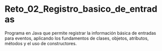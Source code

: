 # Reto_02_Registro_basico_de_entradas
Programa en Java que permite registrar la información básica de entradas para eventos, aplicando los fundamentos de clases, objetos, atributos, métodos y el uso de constructores.
